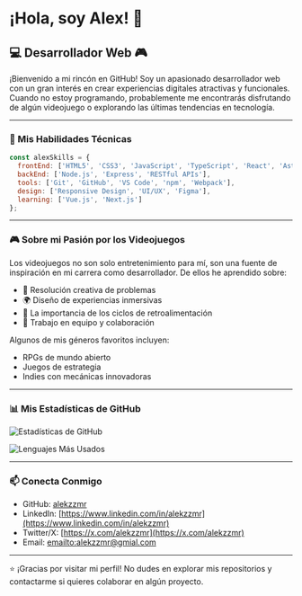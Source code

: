# ¡Hola, soy Alex! 👋

## 💻 Desarrollador Web 🎮

¡Bienvenido a mi rincón en GitHub! Soy un apasionado desarrollador web con un gran interés en crear experiencias digitales atractivas y funcionales. Cuando no estoy programando, probablemente me encontrarás disfrutando de algún videojuego o explorando las últimas tendencias en tecnología.

---

### 🚀 Mis Habilidades Técnicas

```javascript
const alexSkills = {
  frontEnd: ['HTML5', 'CSS3', 'JavaScript', 'TypeScript', 'React', 'Astro'],
  backEnd: ['Node.js', 'Express', 'RESTful APIs'],
  tools: ['Git', 'GitHub', 'VS Code', 'npm', 'Webpack'],
  design: ['Responsive Design', 'UI/UX', 'Figma'],
  learning: ['Vue.js', 'Next.js']
};
```

---

### 🎮 Sobre mi Pasión por los Videojuegos

Los videojuegos no son solo entretenimiento para mí, son una fuente de inspiración en mi carrera como desarrollador. De ellos he aprendido sobre:

- 🧩 Resolución creativa de problemas
- 🌍 Diseño de experiencias inmersivas
- 🔄 La importancia de los ciclos de retroalimentación
- 👥 Trabajo en equipo y colaboración

Algunos de mis géneros favoritos incluyen:
- RPGs de mundo abierto
- Juegos de estrategia
- Indies con mecánicas innovadoras

---

### 📊 Mis Estadísticas de GitHub

![Estadísticas de GitHub](https://github-readme-stats.vercel.app/api?username=alekzzmr&show_icons=true&theme=radical)

![Lenguajes Más Usados](https://github-readme-stats.vercel.app/api/top-langs/?username=alekzzmr&layout=compact&theme=radical)

---

### 📫 Conecta Conmigo

- GitHub: [alekzzmr](https://github.com/alekzzmr)
- LinkedIn: [https://www.linkedin.com/in/alekzzmr](https://www.linkedin.com/in/alekzzmr)
- Twitter/X: [https://x.com/alekzzmr](https://x.com/alekzzmr)
- Email: [emailto:alekzzmr@gmial.com](emailto:alekzzmr@gmial.com)

---

⭐️ ¡Gracias por visitar mi perfil! No dudes en explorar mis repositorios y contactarme si quieres colaborar en algún proyecto.
